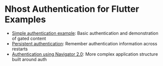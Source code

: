 # Nhost Authentication for Flutter Examples

* [Simple authentication example](https://github.com/nhost/nhost-flutter-auth/example/lib/simple_auth_example.dart): Basic authentication and demonstration of gated
  content
* [Persistent authentication](https://github.com/nhost/nhost-flutter-auth/example/lib/navigator_2_example.dart): Remember authentication information across restarts
* [Authentication using Navigator 2.0](https://github.com/nhost/nhost-flutter-auth/example/lib/navigator_2_example.dart): More complex application structure built around auth
